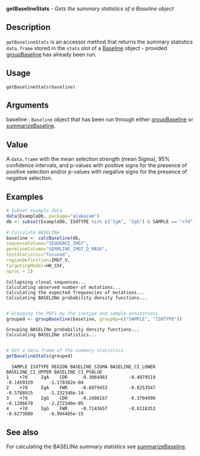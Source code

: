 





**getBaselineStats** - *Gets the summary statistics of a Baseline object*

Description
--------------------

`getBaselineStats` is an accessor method that returns the 
summary statistics `data.frame` stored in the `stats` slot of a 
[Baseline](Baseline-class.md) object - provided [groupBaseline](groupBaseline.md) has already been run.


Usage
--------------------
```
getBaselineStats(baseline)
```

Arguments
-------------------

baseline
:   `Baseline` object that has been run through
either [groupBaseline](groupBaseline.md) or [summarizeBaseline](summarizeBaseline.md).




Value
-------------------

A `data.frame` with the mean selection strength (mean Sigma), 95% 
confidence intervals, and p-values with positive signs for the presence 
of positive selection and/or p-values with negative signs for the presence 
of negative selection.



Examples
-------------------

```R
# Subset example data
data(ExampleDb, package="alakazam")
db <- subset(ExampleDb, ISOTYPE %in% c("IgA", "IgG") & SAMPLE == "+7d")

# Calculate BASELINe
baseline <- calcBaseline(db, 
sequenceColumn="SEQUENCE_IMGT",
germlineColumn="GERMLINE_IMGT_D_MASK", 
testStatistic="focused",
regionDefinition=IMGT_V,
targetingModel=HH_S5F,
nproc = 1)

```


```
Collapsing clonal sequences...
Calculating observed number of mutations...
Calculating the expected frequencies of mutations...
Calculating BASELINe probability density functions...

```


```R

# Grouping the PDFs by the isotype and sample annotations.
grouped <- groupBaseline(baseline, groupBy=c("SAMPLE", "ISOTYPE"))

```


```
Grouping BASELINe probability density functions...
Calculating BASELINe statistics...

```


```R

# Get a data.frame of the summary statistics
getBaselineStats(grouped)
```


```
  SAMPLE ISOTYPE REGION BASELINE_SIGMA BASELINE_CI_LOWER BASELINE_CI_UPPER BASELINE_CI_PVALUE
1    +7d     IgA    CDR     -0.3064983        -0.4979519        -0.1459329      -1.170362e-04
2    +7d     IgA    FWR     -0.6979453        -0.8253547        -0.5788915      -1.232348e-14
3    +7d     IgG    CDR     -0.2408167        -0.3704990        -0.1286678      -2.272340e-05
4    +7d     IgG    FWR     -0.7143657        -0.8118353        -0.6273080      -6.994405e-15

```



See also
-------------------

For calculating the BASELINe summary statistics see [summarizeBaseline](summarizeBaseline.md).



